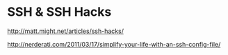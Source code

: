 # SSH & SSH Hacks

http://matt.might.net/articles/ssh-hacks/

http://nerderati.com/2011/03/17/simplify-your-life-with-an-ssh-config-file/